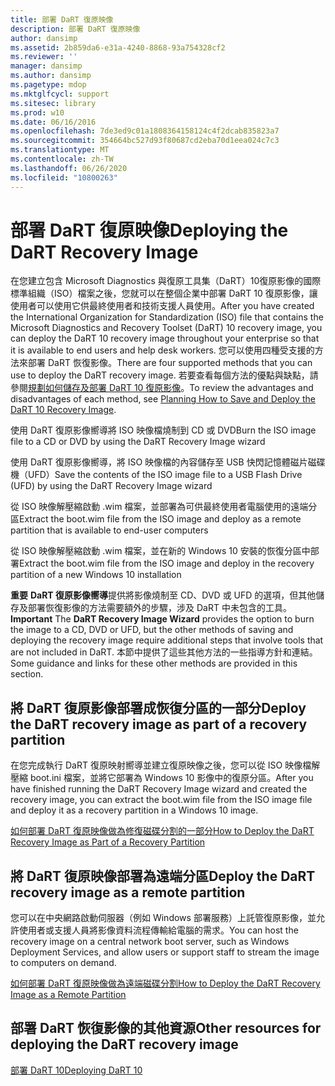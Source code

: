 ```yaml
---
title: 部署 DaRT 復原映像
description: 部署 DaRT 復原映像
author: dansimp
ms.assetid: 2b859da6-e31a-4240-8868-93a754328cf2
ms.reviewer: ''
manager: dansimp
ms.author: dansimp
ms.pagetype: mdop
ms.mktglfcycl: support
ms.sitesec: library
ms.prod: w10
ms.date: 06/16/2016
ms.openlocfilehash: 7de3ed9c01a1808364158124c4f2dcab835823a7
ms.sourcegitcommit: 354664bc527d93f80687cd2eba70d1eea024c7c3
ms.translationtype: MT
ms.contentlocale: zh-TW
ms.lasthandoff: 06/26/2020
ms.locfileid: "10800263"
---
```

# <span data-ttu-id="799f4-103">部署 DaRT 復原映像</span><span class="sxs-lookup"><span data-stu-id="799f4-103">Deploying the DaRT Recovery Image</span></span>


<span data-ttu-id="799f4-104">在您建立包含 Microsoft Diagnostics 與復原工具集（DaRT）10復原影像的國際標準組織（ISO）檔案之後，您就可以在整個企業中部署 DaRT 10 復原影像，讓使用者可以使用它供最終使用者和技術支援人員使用。</span><span class="sxs-lookup"><span data-stu-id="799f4-104">After you have created the International Organization for Standardization (ISO) file that contains the Microsoft Diagnostics and Recovery Toolset (DaRT) 10 recovery image, you can deploy the DaRT 10 recovery image throughout your enterprise so that it is available to end users and help desk workers.</span></span> <span data-ttu-id="799f4-105">您可以使用四種受支援的方法來部署 DaRT 恢復影像。</span><span class="sxs-lookup"><span data-stu-id="799f4-105">There are four supported methods that you can use to deploy the DaRT recovery image.</span></span> <span data-ttu-id="799f4-106">若要查看每個方法的優點與缺點，請參閱[規劃如何儲存及部署 DaRT 10 復原影像](planning-how-to-save-and-deploy-the-dart-10-recovery-image.md)。</span><span class="sxs-lookup"><span data-stu-id="799f4-106">To review the advantages and disadvantages of each method, see [Planning How to Save and Deploy the DaRT 10 Recovery Image](planning-how-to-save-and-deploy-the-dart-10-recovery-image.md).</span></span>

<span data-ttu-id="799f4-107">使用 DaRT 復原影像嚮導將 ISO 映像檔燒制到 CD 或 DVD</span><span class="sxs-lookup"><span data-stu-id="799f4-107">Burn the ISO image file to a CD or DVD by using the DaRT Recovery Image wizard</span></span>

<span data-ttu-id="799f4-108">使用 DaRT 復原影像嚮導，將 ISO 映像檔的內容儲存至 USB 快閃記憶體磁片磁碟機（UFD）</span><span class="sxs-lookup"><span data-stu-id="799f4-108">Save the contents of the ISO image file to a USB Flash Drive (UFD) by using the DaRT Recovery Image wizard</span></span>

<span data-ttu-id="799f4-109">從 ISO 映像解壓縮啟動 .wim 檔案，並部署為可供最終使用者電腦使用的遠端分區</span><span class="sxs-lookup"><span data-stu-id="799f4-109">Extract the boot.wim file from the ISO image and deploy as a remote partition that is available to end-user computers</span></span>

<span data-ttu-id="799f4-110">從 ISO 映像解壓縮啟動 .wim 檔案，並在新的 Windows 10 安裝的恢復分區中部署</span><span class="sxs-lookup"><span data-stu-id="799f4-110">Extract the boot.wim file from the ISO image and deploy in the recovery partition of a new Windows 10 installation</span></span>

<span data-ttu-id="799f4-111">**重要** **DaRT 復原影像嚮導**提供將影像燒制至 CD、DVD 或 UFD 的選項，但其他儲存及部署恢復影像的方法需要額外的步驟，涉及 DaRT 中未包含的工具。</span><span class="sxs-lookup"><span data-stu-id="799f4-111">**Important** The **DaRT Recovery Image Wizard** provides the option to burn the image to a CD, DVD or UFD, but the other methods of saving and deploying the recovery image require additional steps that involve tools that are not included in DaRT.</span></span> <span data-ttu-id="799f4-112">本節中提供了這些其他方法的一些指導方針和連結。</span><span class="sxs-lookup"><span data-stu-id="799f4-112">Some guidance and links for these other methods are provided in this section.</span></span>

 

## <span data-ttu-id="799f4-113">將 DaRT 復原影像部署成恢復分區的一部分</span><span class="sxs-lookup"><span data-stu-id="799f4-113">Deploy the DaRT recovery image as part of a recovery partition</span></span>


<span data-ttu-id="799f4-114">在您完成執行 DaRT 復原映射嚮導並建立復原映像之後，您可以從 ISO 映像檔解壓縮 boot.ini 檔案，並將它部署為 Windows 10 影像中的復原分區。</span><span class="sxs-lookup"><span data-stu-id="799f4-114">After you have finished running the DaRT Recovery Image wizard and created the recovery image, you can extract the boot.wim file from the ISO image file and deploy it as a recovery partition in a Windows 10 image.</span></span>

[<span data-ttu-id="799f4-115">如何部署 DaRT 復原映像做為修復磁碟分割的一部分</span><span class="sxs-lookup"><span data-stu-id="799f4-115">How to Deploy the DaRT Recovery Image as Part of a Recovery Partition</span></span>](how-to-deploy-the-dart-recovery-image-as-part-of-a-recovery-partition-dart-10.md)

## <span data-ttu-id="799f4-116">將 DaRT 復原映像部署為遠端分區</span><span class="sxs-lookup"><span data-stu-id="799f4-116">Deploy the DaRT recovery image as a remote partition</span></span>


<span data-ttu-id="799f4-117">您可以在中央網路啟動伺服器（例如 Windows 部署服務）上託管復原影像，並允許使用者或支援人員將影像資料流程傳輸給電腦的需求。</span><span class="sxs-lookup"><span data-stu-id="799f4-117">You can host the recovery image on a central network boot server, such as Windows Deployment Services, and allow users or support staff to stream the image to computers on demand.</span></span>

[<span data-ttu-id="799f4-118">如何部署 DaRT 復原映像做為遠端磁碟分割</span><span class="sxs-lookup"><span data-stu-id="799f4-118">How to Deploy the DaRT Recovery Image as a Remote Partition</span></span>](how-to-deploy-the-dart-recovery-image-as-a-remote-partition-dart-10.md)

## <span data-ttu-id="799f4-119">部署 DaRT 恢復影像的其他資源</span><span class="sxs-lookup"><span data-stu-id="799f4-119">Other resources for deploying the DaRT recovery image</span></span>


[<span data-ttu-id="799f4-120">部署 DaRT 10</span><span class="sxs-lookup"><span data-stu-id="799f4-120">Deploying DaRT 10</span></span>](deploying-dart-10.md)

 

 





